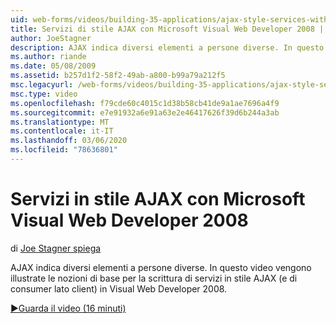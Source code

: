 ```yaml
---
uid: web-forms/videos/building-35-applications/ajax-style-services-with-microsoft-visual-web-developer-2008
title: Servizi di stile AJAX con Microsoft Visual Web Developer 2008 | Microsoft Docs
author: JoeStagner
description: AJAX indica diversi elementi a persone diverse. In questo video vengono illustrate le nozioni di base per la scrittura di servizi in stile AJAX (e di consumer lato client) in Visual Web Dev...
ms.author: riande
ms.date: 05/08/2009
ms.assetid: b257d1f2-58f2-49ab-a800-b99a79a212f5
msc.legacyurl: /web-forms/videos/building-35-applications/ajax-style-services-with-microsoft-visual-web-developer-2008
msc.type: video
ms.openlocfilehash: f79cde60c4015c1d38b58cb41de9a1ae7696a4f9
ms.sourcegitcommit: e7e91932a6e91a63e2e46417626f39d6b244a3ab
ms.translationtype: MT
ms.contentlocale: it-IT
ms.lasthandoff: 03/06/2020
ms.locfileid: "78636801"
---
```

# <a name="ajax-style-services-with-microsoft-visual-web-developer-2008"></a>Servizi in stile AJAX con Microsoft Visual Web Developer 2008

di [Joe Stagner spiega](https://github.com/JoeStagner)

AJAX indica diversi elementi a persone diverse. In questo video vengono illustrate le nozioni di base per la scrittura di servizi in stile AJAX (e di consumer lato client) in Visual Web Developer 2008.

[&#9654;Guarda il video (16 minuti)](https://channel9.msdn.com/Blogs/ASP-NET-Site-Videos/ajax-style-services-with-microsoft-visual-web-developer-2008)
